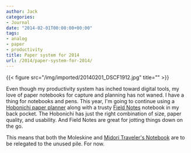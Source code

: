 ```yaml
---
author: Jack
categories:
- Journal
date: "2014-02-01T00:00:00+00:00"
tags:
- analog
- paper
- productivity
title: Paper system for 2014
url: /2014/paper-system-for-2014/
---
```


{{< figure src="/img/imported/20140201_DSCF1912.jpg" title="" >}}



Even though my productivity system has inched toward digital tools, my love of paper notebooks for capture and planning has not waned. I have a thing for notebooks and pens. This year, I'm going to continue using a <a target="_blank" href="http://www.1101.com/store/techo/2014/planner/">Hobonichi paper planner</a> along with a trusty <a target="_blank" href="http://fieldnotesbrand.com">Field Notes</a> notebook in my back pocket. The Hobonichi has just the right combination of size, paper quality, and usability. And Field Notes are great for jotting things down on the go.

This means that both the Moleskine and <a
href="http://www.midori-japan.co.jp/tr/english/trnotebook/products/"
data-cke-saved-href="http://www.midori-japan.co.jp/tr/english/trnotebook/products/"
target="_blank">Midori Traveler's Notebook</a> are to be relegated to the unused
pile. For now.
